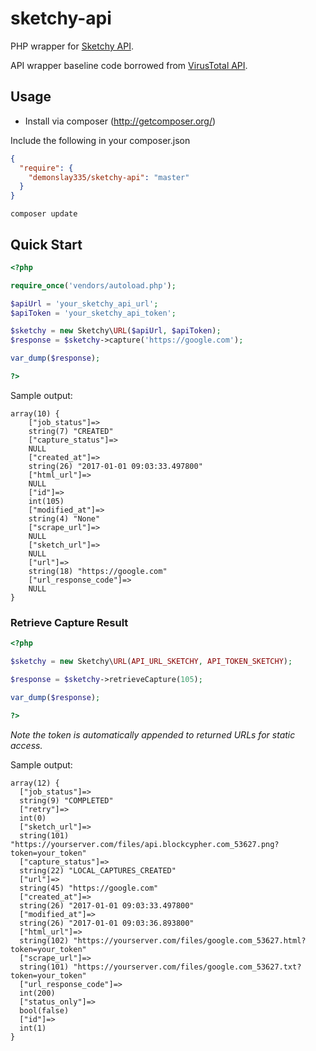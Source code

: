 # sketchy-api
PHP wrapper for [Sketchy API](https://github.com/Netflix/sketchy).

API wrapper baseline code borrowed from [VirusTotal API](https://github.com/jayzeng/virustotal_apiwrapper).

## Usage
- Install via composer (http://getcomposer.org/)

Include the following in your composer.json
```json
{
  "require": {
    "demonslay335/sketchy-api": "master"
  }
}
```

```
composer update
```

## Quick Start
```php
<?php

require_once('vendors/autoload.php');

$apiUrl = 'your_sketchy_api_url';
$apiToken = 'your_sketchy_api_token';

$sketchy = new Sketchy\URL($apiUrl, $apiToken);
$response = $sketchy->capture('https://google.com');

var_dump($response);

?>
```

Sample output:
```
array(10) {
    ["job_status"]=>
    string(7) "CREATED"
    ["capture_status"]=>
    NULL
    ["created_at"]=>
    string(26) "2017-01-01 09:03:33.497800"
    ["html_url"]=>
    NULL
    ["id"]=>
    int(105)
    ["modified_at"]=>
    string(4) "None"
    ["scrape_url"]=>
    NULL
    ["sketch_url"]=>
    NULL
    ["url"]=>
    string(18) "https://google.com"
    ["url_response_code"]=>
    NULL
}
```

### Retrieve Capture Result
```php
<?php

$sketchy = new Sketchy\URL(API_URL_SKETCHY, API_TOKEN_SKETCHY);

$response = $sketchy->retrieveCapture(105);

var_dump($response);

?>
```

*Note the token is automatically appended to returned URLs for static access.*

Sample output:
```
array(12) {
  ["job_status"]=>
  string(9) "COMPLETED"
  ["retry"]=>
  int(0)
  ["sketch_url"]=>
  string(101) "https://yourserver.com/files/api.blockcypher.com_53627.png?token=your_token"
  ["capture_status"]=>
  string(22) "LOCAL_CAPTURES_CREATED"
  ["url"]=>
  string(45) "https://google.com"
  ["created_at"]=>
  string(26) "2017-01-01 09:03:33.497800"
  ["modified_at"]=>
  string(26) "2017-01-01 09:03:36.893800"
  ["html_url"]=>
  string(102) "https://yourserver.com/files/google.com_53627.html?token=your_token"
  ["scrape_url"]=>
  string(101) "https://yourserver.com/files/google.com_53627.txt?token=your_token"
  ["url_response_code"]=>
  int(200)
  ["status_only"]=>
  bool(false)
  ["id"]=>
  int(1)
}
```